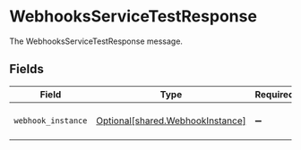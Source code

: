 # WebhooksServiceTestResponse

The WebhooksServiceTestResponse message.


## Fields

| Field                                                                      | Type                                                                       | Required                                                                   | Description                                                                |
| -------------------------------------------------------------------------- | -------------------------------------------------------------------------- | -------------------------------------------------------------------------- | -------------------------------------------------------------------------- |
| `webhook_instance`                                                         | [Optional[shared.WebhookInstance]](../../models/shared/webhookinstance.md) | :heavy_minus_sign:                                                         | The WebhookInstance message.                                               |